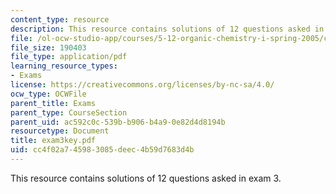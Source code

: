 ```yaml
---
content_type: resource
description: This resource contains solutions of 12 questions asked in exam 3.
file: /ol-ocw-studio-app/courses/5-12-organic-chemistry-i-spring-2005/cc4f02a745983085deec4b59d7683d4b_exam3key.pdf
file_size: 190403
file_type: application/pdf
learning_resource_types:
- Exams
license: https://creativecommons.org/licenses/by-nc-sa/4.0/
ocw_type: OCWFile
parent_title: Exams
parent_type: CourseSection
parent_uid: ac592c0c-539b-b906-b4a9-0e82d4d8194b
resourcetype: Document
title: exam3key.pdf
uid: cc4f02a7-4598-3085-deec-4b59d7683d4b
---
```

This resource contains solutions of 12 questions asked in exam 3.